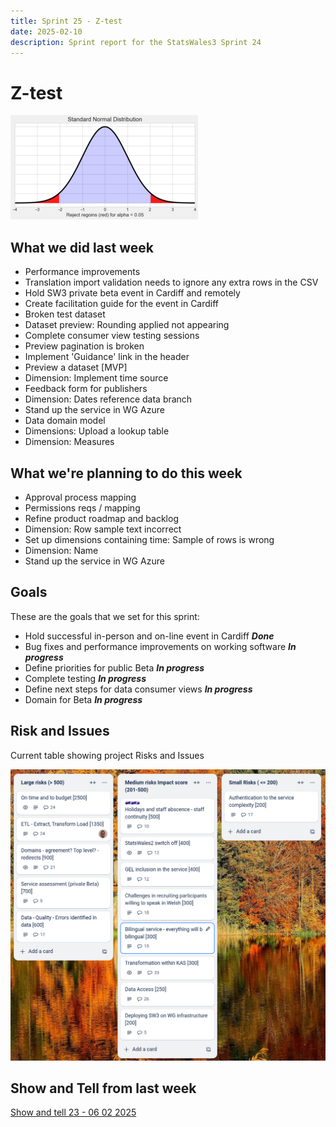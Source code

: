 ```yaml
---
title: Sprint 25 - Z-test  
date: 2025-02-10
description: Sprint report for the StatsWales3 Sprint 24 
---
```


Z-test
=============

![Z-test](Zhypothesis.png)

What we did last week
------------------------
- Performance improvements
- Translation import validation needs to ignore any extra rows in the CSV
- Hold SW3 private beta event in Cardiff and remotely
- Create facilitation guide for the event in Cardiff
- Broken test dataset
- Dataset preview: Rounding applied not appearing
- Complete consumer view testing sessions
- Preview pagination is broken
- Implement 'Guidance' link in the header
- Preview a dataset [MVP]
- Dimension: Implement time source
- Feedback form for publishers
- Dimension: Dates reference data branch
- Stand up the service in WG Azure
- Data domain model
- Dimensions: Upload a lookup table
- Dimension: Measures

What we're planning to do this week
-----------------------------------

- Approval process mapping
- Permissions reqs / mapping
- Refine product roadmap and backlog
- Dimension: Row sample text incorrect
- Set up dimensions containing time: Sample of rows is wrong
- Dimension: Name
- Stand up the service in WG Azure

Goals
-----------------------------------

These are the goals that we set for this sprint:

- Hold successful in-person and on-line event in Cardiff <span class="badge bg-success">_**Done**_</span> 
- Bug fixes and performance improvements on working software <span class="badge bg-info">_**In progress**_</span>
- Define priorities for public Beta <span class="badge bg-info">_**In progress**_</span>
- Complete testing <span class="badge bg-info">_**In progress**_</span>
- Define next steps for data consumer views <span class="badge bg-info">_**In progress**_</span>
- Domain for Beta <span class="badge bg-info">_**In progress**_</span>

Risk and Issues
-------------------------------

Current table showing project Risks and Issues

![Risks and Issues](RisksBoard20250210.png)

Show and Tell from last week
----------------------------

[Show and tell 23 - 06 02 2025](https://drive.google.com/file/d/1VIuKiiOxv0v0fFMTJfcVDftiLi5n23WK/view?usp=sharing)




